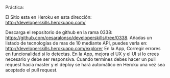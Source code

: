 Práctica:


El Sitio esta en Heroku en esta dirección:  http://developerskills.herokuapp.com/

Descarga el repositorio de github en la rama 0338: https://github.com/cesaralonso/developerskills/tree/0338.
Añadas un listado de tecnologías de mas de 10 mediante API, puedes verla en: http://developerskills.herokuapp.com/explorer
En la App, Corregir errores en funcionalidad si lo detectas.
En la App, mejora el UX y el UI si lo crees necesario y debe ser responsiva.
Cuando termines debes hacer un pull request hacia master y el deploy se hará automático en Heroku una vez sea aceptado el pull request.